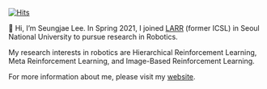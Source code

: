 [![Hits](https://hits.seeyoufarm.com/api/count/incr/badge.svg?url=https%3A%2F%2Fgithub.com%2FjayLEE0301&count_bg=%2379C83D&title_bg=%23555555&icon=&icon_color=%23E7E7E7&title=Github&edge_flat=false)](https://hits.seeyoufarm.com)

👋 Hi, I’m Seungjae Lee. In Spring 2021, I joined [LARR](https://larr.snu.ac.kr/) (former ICSL) in Seoul National University to pursue research in Robotics.

My research interests in robotics are Hierarchical Reinforcement Learning, Meta Reinforcement Learning, and Image-Based Reinforcement Learning.




For more information about me, please visit my [website](https://sjlee.cc).


<!---
jayLEE0301/jayLEE0301 is a ✨ special ✨ repository because its `README.md` (this file) appears on your GitHub profile.
You can click the Preview link to take a look at your changes.
--->
